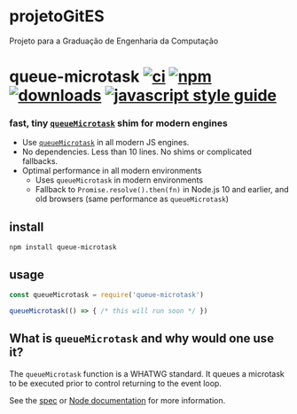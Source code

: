 # projetoGitES
Projeto para a Graduação de Engenharia da Computação 
# queue-microtask [![ci][ci-image]][ci-url] [![npm][npm-image]][npm-url] [![downloads][downloads-image]][downloads-url] [![javascript style guide][standard-image]][standard-url]

[ci-image]: https://img.shields.io/github/workflow/status/feross/queue-microtask/ci/master
[ci-url]: https://github.com/feross/queue-microtask/actions
[npm-image]: https://img.shields.io/npm/v/queue-microtask.svg
[npm-url]: https://npmjs.org/package/queue-microtask
[downloads-image]: https://img.shields.io/npm/dm/queue-microtask.svg
[downloads-url]: https://npmjs.org/package/queue-microtask
[standard-image]: https://img.shields.io/badge/code_style-standard-brightgreen.svg
[standard-url]: https://standardjs.com

### fast, tiny [`queueMicrotask`](https://developer.mozilla.org/en-US/docs/Web/API/WindowOrWorkerGlobalScope/queueMicrotask) shim for modern engines

- Use [`queueMicrotask`](https://developer.mozilla.org/en-US/docs/Web/API/WindowOrWorkerGlobalScope/queueMicrotask) in all modern JS engines.
- No dependencies. Less than 10 lines. No shims or complicated fallbacks.
- Optimal performance in all modern environments
  - Uses `queueMicrotask` in modern environments
  - Fallback to `Promise.resolve().then(fn)` in Node.js 10 and earlier, and old browsers (same performance as `queueMicrotask`)

## install

```
npm install queue-microtask
```

## usage

```js
const queueMicrotask = require('queue-microtask')

queueMicrotask(() => { /* this will run soon */ })
```

## What is `queueMicrotask` and why would one use it?

The `queueMicrotask` function is a WHATWG standard. It queues a microtask to be executed prior to control returning to the event loop.


See the [spec](https://html.spec.whatwg.org/multipage/timers-and-user-prompts.html#microtask-queuing) or [Node documentation](https://nodejs.org/api/globals.html#globals_queuemicrotask_callback) for more information.

